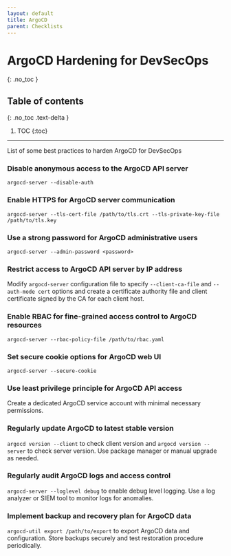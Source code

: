 ```yaml
---
layout: default
title: ArgoCD
parent: Checklists
---
```


# ArgoCD Hardening for DevSecOps
{: .no_toc }

## Table of contents
{: .no_toc .text-delta }

1. TOC
{:toc}

---

<span class="d-inline-block p-2 mr-1 v-align-middle bg-green-000"></span>List of some best practices to harden ArgoCD for DevSecOps


### Disable anonymous access to the ArgoCD API server


```
argocd-server --disable-auth
```


### Enable HTTPS for ArgoCD server communication



```
argocd-server --tls-cert-file /path/to/tls.crt --tls-private-key-file /path/to/tls.key
```


### Use a strong password for ArgoCD administrative users


```
argocd-server --admin-password <password>
```


### Restrict access to ArgoCD API server by IP address	


Modify `argocd-server` configuration file to specify `--client-ca-file` and `--auth-mode cert` options and create a certificate authority file and client certificate signed by the CA for each client host.



### Enable RBAC for fine-grained access control to ArgoCD resources	

```
argocd-server --rbac-policy-file /path/to/rbac.yaml
```



### Set secure cookie options for ArgoCD web UI


```
argocd-server --secure-cookie
```




### Use least privilege principle for ArgoCD API access

Create a dedicated ArgoCD service account with minimal necessary permissions.



### Regularly update ArgoCD to latest stable version		


`argocd version --client` to check client version and `argocd version --server` to check server version. Use package manager or manual upgrade as needed.



### Regularly audit ArgoCD logs and access control		


`argocd-server --loglevel debug` to enable debug level logging. Use a log analyzer or SIEM tool to monitor logs for anomalies.



### Implement backup and recovery plan for ArgoCD data		


`argocd-util export /path/to/export` to export ArgoCD data and configuration. Store backups securely and test restoration procedure periodically.

